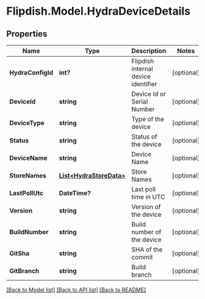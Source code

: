 # Flipdish.Model.HydraDeviceDetails
## Properties

Name | Type | Description | Notes
------------ | ------------- | ------------- | -------------
**HydraConfigId** | **int?** | Flipdish internal device identifier | [optional] 
**DeviceId** | **string** | Device Id or Serial Number | [optional] 
**DeviceType** | **string** | Type of the device | [optional] 
**Status** | **string** | Status of the device | [optional] 
**DeviceName** | **string** | Device Name | [optional] 
**StoreNames** | [**List&lt;HydraStoreData&gt;**](HydraStoreData.md) | Store Names | [optional] 
**LastPollUtc** | **DateTime?** | Last poll time in UTC | [optional] 
**Version** | **string** | Version of the device | [optional] 
**BuildNumber** | **string** | Build number of the device | [optional] 
**GitSha** | **string** | SHA of the commit | [optional] 
**GitBranch** | **string** | Build branch | [optional] 

[[Back to Model list]](../README.md#documentation-for-models) [[Back to API list]](../README.md#documentation-for-api-endpoints) [[Back to README]](../README.md)

